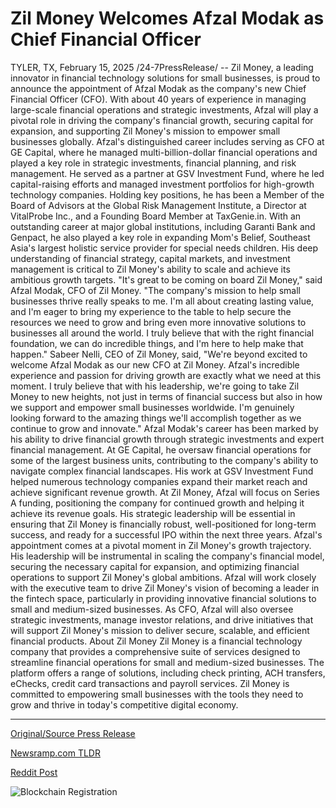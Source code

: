 # Zil Money Welcomes Afzal Modak as Chief Financial Officer

TYLER, TX, February 15, 2025 /24-7PressRelease/ -- Zil Money, a leading innovator in financial technology solutions for small businesses, is proud to announce the appointment of Afzal Modak as the company's new Chief Financial Officer (CFO). With about 40 years of experience in managing large-scale financial operations and strategic investments, Afzal will play a pivotal role in driving the company's financial growth, securing capital for expansion, and supporting Zil Money's mission to empower small businesses globally.   Afzal's distinguished career includes serving as CFO at GE Capital, where he managed multi-billion-dollar financial operations and played a key role in strategic investments, financial planning, and risk management. He served as a partner at GSV Investment Fund, where he led capital-raising efforts and managed investment portfolios for high-growth technology companies. Holding key positions, he has been a Member of the Board of Advisors at the Global Risk Management Institute, a Director at VitalProbe Inc., and a Founding Board Member at TaxGenie.in. With an outstanding career at major global institutions, including Garanti Bank and Genpact, he also played a key role in expanding Mom's Belief, Southeast Asia's largest holistic service provider for special needs children. His deep understanding of financial strategy, capital markets, and investment management is critical to Zil Money's ability to scale and achieve its ambitious growth targets.  "It's great to be coming on board Zil Money," said Afzal Modak, CFO of Zil Money. "The company's mission to help small businesses thrive really speaks to me. I'm all about creating lasting value, and I'm eager to bring my experience to the table to help secure the resources we need to grow and bring even more innovative solutions to businesses all around the world. I truly believe that with the right financial foundation, we can do incredible things, and I'm here to help make that happen."   Sabeer Nelli, CEO of Zil Money, said, "We're beyond excited to welcome Afzal Modak as our new CFO at Zil Money. Afzal's incredible experience and passion for driving growth are exactly what we need at this moment. I truly believe that with his leadership, we're going to take Zil Money to new heights, not just in terms of financial success but also in how we support and empower small businesses worldwide. I'm genuinely looking forward to the amazing things we'll accomplish together as we continue to grow and innovate."   Afzal Modak's career has been marked by his ability to drive financial growth through strategic investments and expert financial management. At GE Capital, he oversaw financial operations for some of the largest business units, contributing to the company's ability to navigate complex financial landscapes. His work at GSV Investment Fund helped numerous technology companies expand their market reach and achieve significant revenue growth.   At Zil Money, Afzal will focus on Series A funding, positioning the company for continued growth and helping it achieve its revenue goals. His strategic leadership will be essential in ensuring that Zil Money is financially robust, well-positioned for long-term success, and ready for a successful IPO within the next three years.   Afzal's appointment comes at a pivotal moment in Zil Money's growth trajectory. His leadership will be instrumental in scaling the company's financial model, securing the necessary capital for expansion, and optimizing financial operations to support Zil Money's global ambitions. Afzal will work closely with the executive team to drive Zil Money's vision of becoming a leader in the fintech space, particularly in providing innovative financial solutions to small and medium-sized businesses.   As CFO, Afzal will also oversee strategic investments, manage investor relations, and drive initiatives that will support Zil Money's mission to deliver secure, scalable, and efficient financial products.  About Zil Money  Zil Money is a financial technology company that provides a comprehensive suite of services designed to streamline financial operations for small and medium-sized businesses. The platform offers a range of solutions, including check printing, ACH transfers, eChecks, credit card transactions and payroll services. Zil Money is committed to empowering small businesses with the tools they need to grow and thrive in today's competitive digital economy. 

---

[Original/Source Press Release](https://www.24-7pressrelease.com/press-release/519368/zil-money-welcomes-afzal-modak-as-chief-financial-officer)
                    

[Newsramp.com TLDR](https://newsramp.com/curated-news/zil-money-appoints-afzal-modak-as-new-cfo-to-drive-financial-growth-for-small-businesses/98b778ded588d13604564201bfd9d393) 

 



[Reddit Post](https://www.reddit.com/r/BlockchainWeb3New/comments/1itdz3n/zil_money_appoints_afzal_modak_as_new_cfo_to/) 



![Blockchain Registration](https://cdn.newsramp.app/24-7PressRelease/qrcode/252/19/larkzDCx.webp)